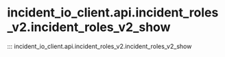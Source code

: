 # incident_io_client.api.incident_roles_v2.incident_roles_v2_show

::: incident_io_client.api.incident_roles_v2.incident_roles_v2_show
